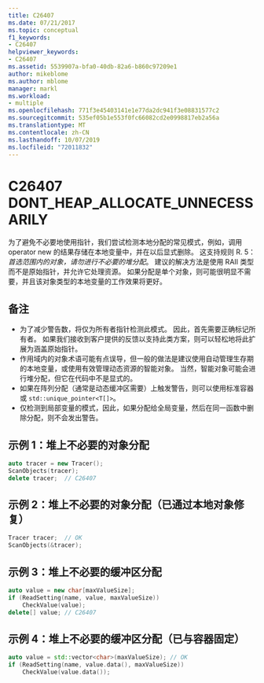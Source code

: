 ```yaml
---
title: C26407
ms.date: 07/21/2017
ms.topic: conceptual
f1_keywords:
- C26407
helpviewer_keywords:
- C26407
ms.assetid: 5539907a-bfa0-40db-82a6-b860c97209e1
author: mikeblome
ms.author: mblome
manager: markl
ms.workload:
- multiple
ms.openlocfilehash: 771f3e45403141e1e77da2dc941f3e08831577c2
ms.sourcegitcommit: 535ef05b1e553f0fc66082cd2e0998817eb2a56a
ms.translationtype: MT
ms.contentlocale: zh-CN
ms.lasthandoff: 10/07/2019
ms.locfileid: "72011832"
---
```

# <a name="c26407-dont_heap_allocate_unnecessarily"></a>C26407 DONT_HEAP_ALLOCATE_UNNECESSARILY
为了避免不必要地使用指针，我们尝试检测本地分配的常见模式，例如，调用 operator new 的结果存储在本地变量中，并在以后显式删除。 这支持规则 R. 5：*首选范围内的对象，请勿进行不必要的堆分配*。 建议的解决方法是使用 RAII 类型而不是原始指针，并允许它处理资源。 如果分配是单个对象，则可能很明显不需要，并且该对象类型的本地变量的工作效果将更好。

## <a name="remarks"></a>备注
- 为了减少警告数，将仅为所有者指针检测此模式。 因此，首先需要正确标记所有者。 如果我们接收到客户提供的反馈以支持此类方案，则可以轻松地将此扩展为涵盖原始指针。
- 作用域内的对象术语可能有点误导，但一般的做法是建议使用自动管理生存期的本地变量，或使用有效管理动态资源的智能对象。 当然，智能对象可能会进行堆分配，但它在代码中不是显式的。
- 如果在阵列分配（通常是动态缓冲区需要）上触发警告，则可以使用标准容器或 `std::unique_pointer<T[]>`。
- 仅检测到局部变量的模式，因此，如果分配给全局变量，然后在同一函数中删除分配，则不会发出警告。

## <a name="example-1-unnecessary-object-allocation-on-heap"></a>示例 1：堆上不必要的对象分配

```cpp
auto tracer = new Tracer();
ScanObjects(tracer);
delete tracer;  // C26407
```

## <a name="example-2-unnecessary-object-allocation-on-heap-fixed-with-local-object"></a>示例 2：堆上不必要的对象分配（已通过本地对象修复）

```cpp
Tracer tracer;  // OK
ScanObjects(&tracer);
```

## <a name="example-3-unnecessary-buffer-allocation-on-heap"></a>示例 3：堆上不必要的缓冲区分配

```cpp
auto value = new char[maxValueSize];
if (ReadSetting(name, value, maxValueSize))
    CheckValue(value);
delete[] value; // C26407
```

## <a name="example-4-unnecessary-buffer-allocation-on-the-heap-fixed-with-container"></a>示例 4：堆上不必要的缓冲区分配（已与容器固定）

```cpp
auto value = std::vector<char>(maxValueSize); // OK
if (ReadSetting(name, value.data(), maxValueSize))
    CheckValue(value.data());
```
